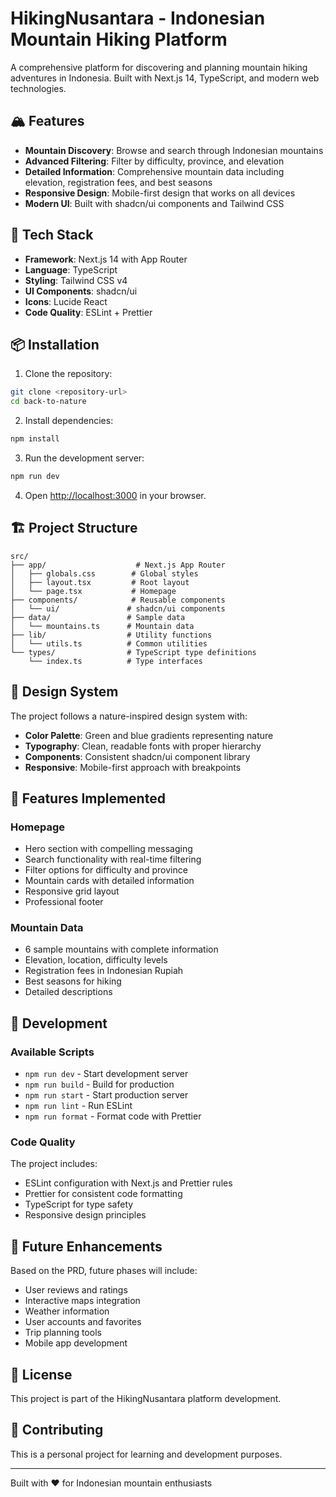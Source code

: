 # HikingNusantara - Indonesian Mountain Hiking Platform

A comprehensive platform for discovering and planning mountain hiking adventures in Indonesia. Built with Next.js 14, TypeScript, and modern web technologies.

## 🏔️ Features

- **Mountain Discovery**: Browse and search through Indonesian mountains
- **Advanced Filtering**: Filter by difficulty, province, and elevation
- **Detailed Information**: Comprehensive mountain data including elevation, registration fees, and best seasons
- **Responsive Design**: Mobile-first design that works on all devices
- **Modern UI**: Built with shadcn/ui components and Tailwind CSS

## 🚀 Tech Stack

- **Framework**: Next.js 14 with App Router
- **Language**: TypeScript
- **Styling**: Tailwind CSS v4
- **UI Components**: shadcn/ui
- **Icons**: Lucide React
- **Code Quality**: ESLint + Prettier

## 📦 Installation

1. Clone the repository:

```bash
git clone <repository-url>
cd back-to-nature
```

2. Install dependencies:

```bash
npm install
```

3. Run the development server:

```bash
npm run dev
```

4. Open [http://localhost:3000](http://localhost:3000) in your browser.

## 🏗️ Project Structure

```
src/
├── app/                    # Next.js App Router
│   ├── globals.css        # Global styles
│   ├── layout.tsx         # Root layout
│   └── page.tsx           # Homepage
├── components/            # Reusable components
│   └── ui/               # shadcn/ui components
├── data/                 # Sample data
│   └── mountains.ts      # Mountain data
├── lib/                  # Utility functions
│   └── utils.ts          # Common utilities
└── types/                # TypeScript type definitions
    └── index.ts          # Type interfaces
```

## 🎨 Design System

The project follows a nature-inspired design system with:

- **Color Palette**: Green and blue gradients representing nature
- **Typography**: Clean, readable fonts with proper hierarchy
- **Components**: Consistent shadcn/ui component library
- **Responsive**: Mobile-first approach with breakpoints

## 📱 Features Implemented

### Homepage

- Hero section with compelling messaging
- Search functionality with real-time filtering
- Filter options for difficulty and province
- Mountain cards with detailed information
- Responsive grid layout
- Professional footer

### Mountain Data

- 6 sample mountains with complete information
- Elevation, location, difficulty levels
- Registration fees in Indonesian Rupiah
- Best seasons for hiking
- Detailed descriptions

## 🔧 Development

### Available Scripts

- `npm run dev` - Start development server
- `npm run build` - Build for production
- `npm run start` - Start production server
- `npm run lint` - Run ESLint
- `npm run format` - Format code with Prettier

### Code Quality

The project includes:

- ESLint configuration with Next.js and Prettier rules
- Prettier for consistent code formatting
- TypeScript for type safety
- Responsive design principles

## 🌟 Future Enhancements

Based on the PRD, future phases will include:

- User reviews and ratings
- Interactive maps integration
- Weather information
- User accounts and favorites
- Trip planning tools
- Mobile app development

## 📄 License

This project is part of the HikingNusantara platform development.

## 🤝 Contributing

This is a personal project for learning and development purposes.

---

Built with ❤️ for Indonesian mountain enthusiasts
